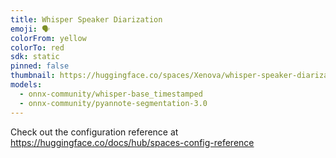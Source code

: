 ```yaml
---
title: Whisper Speaker Diarization
emoji: 🗣️
colorFrom: yellow
colorTo: red
sdk: static
pinned: false
thumbnail: https://huggingface.co/spaces/Xenova/whisper-speaker-diarization/resolve/main/banner.png
models:
  - onnx-community/whisper-base_timestamped
  - onnx-community/pyannote-segmentation-3.0
---
```


Check out the configuration reference at https://huggingface.co/docs/hub/spaces-config-reference